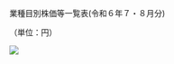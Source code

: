 業種目別株価等一覧表(令和６年７・８月分)

（単位：円）

![](https://www.nta.go.jp/tmp/7588ec8e-18e5-4d30-8633-69f9f402bb80/images/ff5abb0a294bd84973e9d5c5b69f2ff293788904ebcabc3257662c624699ec75.jpg)